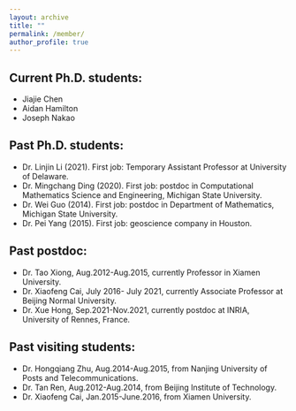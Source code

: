 ```yaml
---
layout: archive
title: ""
permalink: /member/
author_profile: true
---
```


## Current Ph.D. students: 

- Jiajie Chen
- Aidan Hamilton
- Joseph Nakao

## Past Ph.D. students:

- Dr. Linjin Li (2021). First job: Temporary Assistant Professor at University of Delaware.
- Dr. Mingchang Ding (2020). First job: postdoc in Computational Mathematics Science and Engineering, Michigan State University.
- Dr. Wei Guo (2014). First job: postdoc in Department of Mathematics, Michigan State University.
- Dr. Pei Yang (2015). First job: geoscience company in Houston.

## Past postdoc: 

- Dr. Tao Xiong, Aug.2012-Aug.2015, currently Professor in Xiamen University.
- Dr. Xiaofeng Cai, July 2016- July 2021, currently Associate Professor at Beijing Normal University.
- Dr. Xue Hong, Sep.2021-Nov.2021, currently postdoc at INRIA, University of Rennes, France.

## Past visiting students:

- Dr. Hongqiang Zhu, Aug.2014-Aug.2015, from Nanjing University of Posts and Telecommunications.
- Dr. Tan Ren, Aug.2012-Aug.2014, from Beijing Institute of Technology.
- Dr. Xiaofeng Cai, Jan.2015-June.2016, from Xiamen University.

